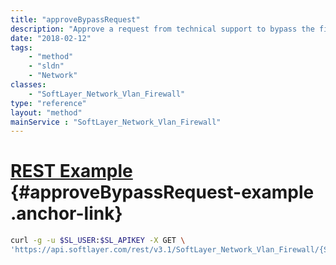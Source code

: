 ```yaml
---
title: "approveBypassRequest"
description: "Approve a request from technical support to bypass the firewall. Once approved, support will be able to route and unroute the VLAN on the firewall. "
date: "2018-02-12"
tags:
    - "method"
    - "sldn"
    - "Network"
classes:
    - "SoftLayer_Network_Vlan_Firewall"
type: "reference"
layout: "method"
mainService : "SoftLayer_Network_Vlan_Firewall"
---
```


# [REST Example](#approveBypassRequest-example) <a href="/article/rest/"><i class="fas fa-question"></i></a> {#approveBypassRequest-example .anchor-link} 
```bash
curl -g -u $SL_USER:$SL_APIKEY -X GET \
'https://api.softlayer.com/rest/v3.1/SoftLayer_Network_Vlan_Firewall/{SoftLayer_Network_Vlan_FirewallID}/approveBypassRequest'
```
